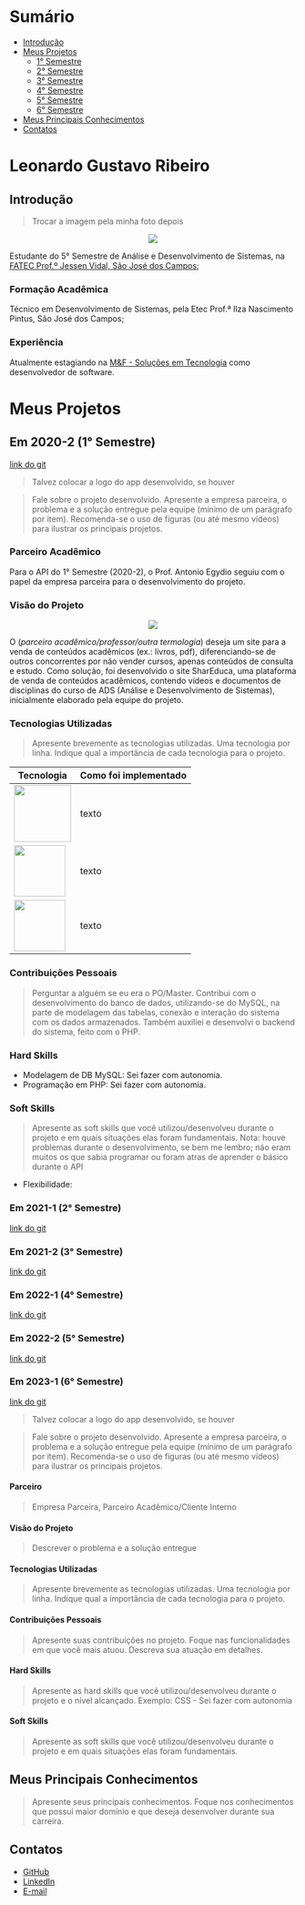 # Sumário

- [Introdução](#leonardo-gustavo-ribeiro)
- [Meus Projetos](#meus-projetos)
  - [1° Semestre](#em-2020-2-1-semestre)
  - [2° Semestre](#em-2021-1-2-semestre)
  - [3° Semestre](#em-2021-2-3-semestre)
  - [4° Semestre](#em-2022-1-4-semestre)
  - [5° Semestre](#em-2022-2-5-semestre)
  - [6° Semestre](#em-2023-1-6-semestre)
- [Meus Principais Conhecimentos](#meus-principais-conhecimentos)
- [Contatos](#contatos)

# Leonardo Gustavo Ribeiro
## Introdução
> Trocar a imagem pela minha foto depois
<p align=center>
  <a href="https://github.com/Leo0256">
    <img src="https://avatars.githubusercontent.com/u/68746678?s=400&u=84a0ef6c25609dff31fb33933b82abc92b7a9fdb&v=4"/>
  </a>
</p>

Estudante do 5° Semestre de Análise e Desenvolvimento de Sistemas, na [FATEC Prof.º Jessen Vidal, São José dos Campos](https://fatecsjc-prd.azurewebsites.net/);

### Formação Acadêmica
Técnico em Desenvolvimento de Sistemas, pela Etec Prof.ª Ilza Nascimento Pintus, São José dos Campos;

### Experiência
Atualmente estagiando na [M&F - Soluções em Tecnologia](http://www.mfinformatica.com/) como desenvolvedor de software.

# Meus Projetos

## Em 2020-2 (1° Semestre)
[link do git](https://github.com/Leo0256/Equipe_Lider-Projeto_Integrador)

> Talvez colocar a logo do app desenvolvido, se houver

> Fale sobre o projeto desenvolvido. Apresente a empresa parceira, o problema e a solução entregue pela equipe (mínimo de um parágrafo por item). Recomenda-se o uso de figuras (ou até mesmo vídeos) para ilustrar os principais projetos.

### Parceiro Acadêmico
Para o API do 1° Semestre (2020-2), o Prof. Antonio Egydio seguiu com o papel da empresa parceira para o desenvolvimento do projeto.

### Visão do Projeto

<p align="center">
  <img src="https://github.com/Leo0256/portfolio_tg_apis/blob/main/SharEduca.jpeg"/>
</p>

O (_parceiro acadêmico/professor/outra termologia_) deseja um site para a venda de conteúdos acadêmicos (ex.: livros, pdf), diferenciando-se de outros concorrentes por não vender cursos, apenas conteúdos de consulta e estudo.
Como solução, foi desenvolvido o site SharEduca, uma plataforma de venda de conteúdos acadêmicos, contendo vídeos e documentos de disciplinas do curso de ADS (Análise e Desenvolvimento de Sistemas), inicialmente elaborado pela equipe do projeto.

### Tecnologias Utilizadas

> Apresente brevemente as tecnologias utilizadas. Uma tecnologia por linha. Indique qual a importância de cada tecnologia para o projeto.

|Tecnologia|Como foi implementado|
|-|:-|
|<img src="https://github.com/Leo0256/portfolio_tg_apis/blob/main/html-css.jpg" height="100"/>|texto|
|<img src="https://github.com/Leo0256/portfolio_tg_apis/blob/main/php.png" height="90"/>|texto|
|<img src="https://github.com/Leo0256/portfolio_tg_apis/blob/main/mysql.png" height="90"/>|texto|

### Contribuições Pessoais
> Perguntar a alguém se eu era o PO/Master.
Contribui com o desenvolvimento do banco de dados, utilizando-se do MySQL, na parte de modelagem das tabelas, conexão e interação do sistema com os dados armazenados.
Também auxiliei e desenvolvi o backend do sistema, feito com o PHP.

### Hard Skills
- Modelagem de DB MySQL: Sei fazer com autonomia.
- Programação em PHP: Sei fazer com autonomia.

### Soft Skills
> Apresente as soft skills que você utilizou/desenvolveu durante o projeto e em quais situações elas foram fundamentais.
> Nota: houve problemas durante o desenvolvimento, se bem me lembro; não eram muitos os que sabia programar ou foram atras de aprender o básico durante o API
- Flexibilidade: 


### Em 2021-1 (2° Semestre)
[link do git](https://github.com/Leo0256/Equipe_Lider-Projeto_GSW)

### Em 2021-2 (3° Semestre)
[link do git](https://github.com/Leo0256/API-IoniCRM_IonicHealth)

### Em 2022-1 (4° Semestre)
[link do git](https://github.com/Leo0256/API-4-SrSoja-2022-1)

### Em 2022-2 (5° Semestre)
[link do git](#)

### Em 2023-1 (6° Semestre)
[link do git](#)

> Talvez colocar a logo do app desenvolvido, se houver

> Fale sobre o projeto desenvolvido. Apresente a empresa parceira, o problema e a solução entregue pela equipe (mínimo de um parágrafo por item). Recomenda-se o uso de figuras (ou até mesmo vídeos) para ilustrar os principais projetos.

#### **Parceiro**
> Empresa Parceira, Parceiro Acadêmico/Cliente Interno

#### Visão do Projeto

> Descrever o problema e a solução entregue

#### Tecnologias Utilizadas

> Apresente brevemente as tecnologias utilizadas. Uma tecnologia por linha. Indique qual a importância de cada tecnologia para o projeto.

#### Contribuições Pessoais
> Apresente suas contribuições no projeto. Foque nas funcionalidades em que você mais atuou. Descreva sua atuação em detalhes.

#### Hard Skills
> Apresente as hard skills que você utilizou/desenvolveu durante o projeto e o nível alcançado. Exemplo: CSS - Sei fazer com autonomia

#### Soft Skills
> Apresente as soft skills que você utilizou/desenvolveu durante o projeto e em quais situações elas foram fundamentais.

## Meus Principais Conhecimentos
> Apresente seus principais conhecimentos. Foque nos conhecimentos que possui maior domínio e que deseja desenvolver durante sua carreira.

## Contatos
- [GitHub](https://github.com/Leo0256)
- [LinkedIn](https://www.linkedin.com/in/leonardo-gustavo-ribeiro-ba23831b6/)
- [E-mail](leo.ribeiro0256@gmail.com)
